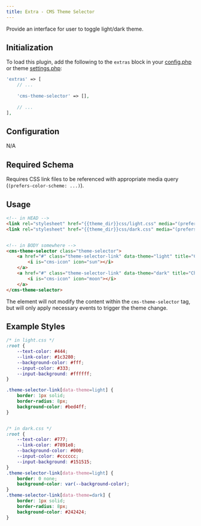 ```yaml
---
title: Extra - CMS Theme Selector
---
```


Provide an interface for user to toggle light/dark theme.


## Initialization

To load this plugin, add the following to the `extras` block in your
[config.php](https://markdownmaster.com/docs/site-configuration.html) or
theme [settings.php](https://markdownmaster.com/docs/theme-development.html):

```php
'extras' => [
    // ...
    
    'cms-theme-selector' => [],
    
    // ...
],
```


## Configuration

N/A


## Required Schema

Requires CSS link files to be referenced with appropriate media query (`(prefers-color-scheme: ...)`).


## Usage

```html
<!-- in HEAD -->
<link rel="stylesheet" href="{{theme_dir}}css/light.css" media="(prefers-color-scheme: light)"/>
<link rel="stylesheet" href="{{theme_dir}}css/dark.css" media="(prefers-color-scheme: dark)"/>


<!-- in BODY somewhere -->
<cms-theme-selector class="theme-selector">
	<a href="#" class="theme-selector-link" data-theme="light" title="Change to light mode">
		<i is="cms-icon" icon="sun"></i>
	</a>
	<a href="#" class="theme-selector-link" data-theme="dark" title="Change to dark mode">
		<i is="cms-icon" icon="moon"></i>
	</a>
</cms-theme-selector>
```


The element will not modify the content within the `cms-theme-selector` tag,
but will only apply necessary events to trigger the theme change.

## Example Styles

```css
/* in light.css */
:root {
	--text-color: #444;
	--link-color: #1c3280;
	--background-color: #fff;
	--input-color: #333;
	--input-background: #ffffff;
}

.theme-selector-link[data-theme=light] {
	border: 1px solid;
	border-radius: 8px;
	background-color: #bed4ff;
}


/* in dark.css */
:root {
	--text-color: #777;
	--link-color: #7891e8;
	--background-color: #000;
	--input-color: #cccccc;
	--input-background: #151515;
}
.theme-selector-link[data-theme=light] {
	border: 0 none;
	background-color: var(--background-color);
}
.theme-selector-link[data-theme=dark] {
	border: 1px solid;
	border-radius: 8px;
	background-color: #242424;
}
```
